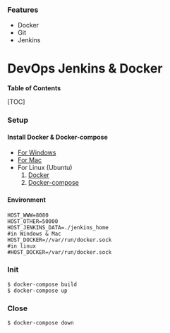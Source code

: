 ### Features
- Docker
- Git
- Jenkins

# DevOps Jenkins & Docker

**Table of Contents**

[TOC]

### Setup

#### Install Docker & Docker-compose

- [For Windows](https://docs.docker.com/docker-for-windows/install/ "For Windows")
- [For Mac](https://docs.docker.com/docker-for-mac/install/")
- For Linux (Ubuntu)
	1. [Docker](https://docs.docker.com/engine/install/ubuntu/")
	2. [Docker-compose](https://docs.docker.com/compose/install/")

#### Environment　

```env
HOST_WWW=8080
HOST_OTHER=50000
HOST_JENKINS_DATA=./jenkins_home
#in Windows & Mac
HOST_DOCKER=//var/run/docker.sock
#in linux
#HOST_DOCKER=/var/run/docker.sock
```
### Init

`$ docker-compose build` \
`$ docker-compose up`

### Close
`$ docker-compose down`
